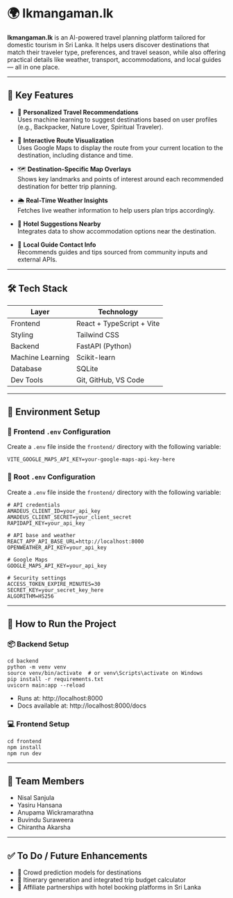 # 🌍 Ikmangaman.lk

**Ikmangaman.lk** is an AI-powered travel planning platform tailored for domestic tourism in Sri Lanka. It helps users discover destinations that match their traveler type, preferences, and travel season, while also offering practical details like weather, transport, accommodations, and local guides — all in one place.

---

## 🚀 Key Features

- 🎯 **Personalized Travel Recommendations**  
  Uses machine learning to suggest destinations based on user profiles (e.g., Backpacker, Nature Lover, Spiritual Traveler).

- 📍 **Interactive Route Visualization**  
  Uses Google Maps to display the route from your current location to the destination, including distance and time.

- 🗺️ **Destination-Specific Map Overlays**  
  Shows key landmarks and points of interest around each recommended destination for better trip planning.

- 🌦️ **Real-Time Weather Insights**  
  Fetches live weather information to help users plan trips accordingly.

- 🏨 **Hotel Suggestions Nearby**  
  Integrates data to show accommodation options near the destination.

- 🧭 **Local Guide Contact Info**  
  Recommends guides and tips sourced from community inputs and external APIs.

---

## 🛠️ Tech Stack

| Layer        | Technology                |
|--------------|---------------------------|
| Frontend     | React + TypeScript + Vite |
| Styling      | Tailwind CSS              |
| Backend      | FastAPI (Python)          |
| Machine Learning | Scikit-learn          |
| Database     | SQLite                    |
| Dev Tools    | Git, GitHub, VS Code      |

---

## 🔐 Environment Setup

### 🔑 Frontend `.env` Configuration

Create a `.env` file inside the `frontend/` directory with the following variable:

```env
VITE_GOOGLE_MAPS_API_KEY=your-google-maps-api-key-here
```
### 🔑 Root  `.env` Configuration

Create a `.env` file inside the `frontend/` directory with the following variable:

```env
# API credentials
AMADEUS_CLIENT_ID=your_api_key
AMADEUS_CLIENT_SECRET=your_client_secret
RAPIDAPI_KEY=your_api_key

# API base and weather
REACT_APP_API_BASE_URL=http://localhost:8000
OPENWEATHER_API_KEY=your_api_key

# Google Maps
GOOGLE_MAPS_API_KEY=your_api_key

# Security settings
ACCESS_TOKEN_EXPIRE_MINUTES=30
SECRET_KEY=your_secret_key_here
ALGORITHM=HS256
```
---
## 🧪 How to Run the Project
### 📦 Backend Setup
```
cd backend
python -m venv venv
source venv/bin/activate  # or venv\Scripts\activate on Windows
pip install -r requirements.txt
uvicorn main:app --reload
```
- Runs at: http://localhost:8000
- Docs available at: http://localhost:8000/docs

### 💻 Frontend Setup
```
cd frontend
npm install
npm run dev
```
---
## 👥 Team Members
- Nisal Sanjula
- Yasiru Hansana
- Anupama Wickramarathna
- Buvindu Suraweera
- Chirantha Akarsha

---
## ✅ To Do / Future Enhancements

- 🧠 Crowd prediction models for destinations
- 📝 Itinerary generation and integrated trip budget calculator
- 🤝 Affiliate partnerships with hotel booking platforms in Sri Lanka


